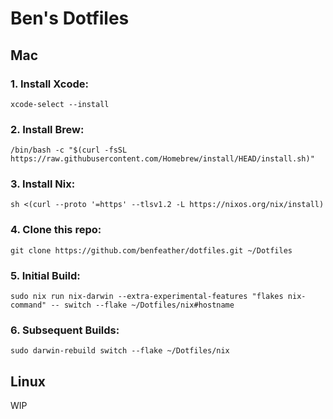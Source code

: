 # Ben's Dotfiles

## Mac

### 1. Install Xcode:

`xcode-select --install`

### 2. Install Brew:

`/bin/bash -c "$(curl -fsSL https://raw.githubusercontent.com/Homebrew/install/HEAD/install.sh)"`

### 3. Install Nix:

`sh <(curl --proto '=https' --tlsv1.2 -L https://nixos.org/nix/install)`

### 4. Clone this repo:

`git clone https://github.com/benfeather/dotfiles.git ~/Dotfiles`

### 5. Initial Build:

`sudo nix run nix-darwin --extra-experimental-features "flakes nix-command" -- switch --flake ~/Dotfiles/nix#hostname`

### 6. Subsequent Builds:

`sudo darwin-rebuild switch --flake ~/Dotfiles/nix`

## Linux

WIP
